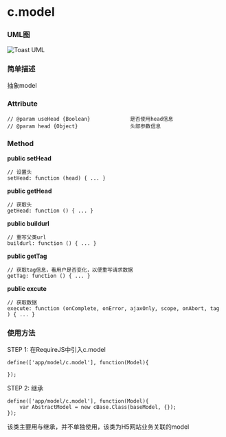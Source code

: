 # c.model

### UML图
![Toast UML](../raw/H5V2.2S6/doc/img/c.model.png)

### 简单描述
抽象model

### Attribute

    // @param useHead {Boolean}             是否使用head信息
    // @param head {Object}                 头部参数信息


### Method

**public setHead**

    // 设置头
    setHead: function (head) { ... }

**public getHead**

    // 获取头
    getHead: function () { ... }

**public buildurl**

    // 重写父类url
    buildurl: function () { ... }

**public getTag**

    // 获取tag信息，看用户是否变化，以便重写请求数据
    getTag: function () { ... }

**public excute**

    // 获取数据
    execute: function (onComplete, onError, ajaxOnly, scope, onAbort, tag ) { ... }



### 使用方法

STEP 1: 在RequireJS中引入c.model

    define(['app/model/c.model'], function(Model){

    });

STEP 2: 继承

    define(['app/model/c.model'], function(Model){
        var AbstractModel = new cBase.Class(baseModel, {});
    });

该类主要用与继承，并不单独使用，该类为H5网站业务关联的model